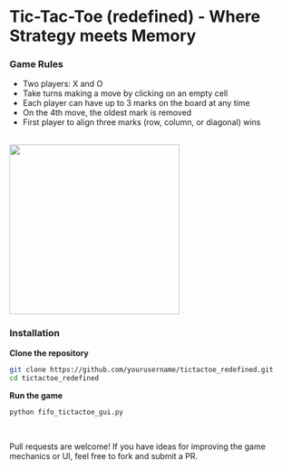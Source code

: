 # Tic-Tac-Toe (redefined) - Where Strategy meets Memory

### Game Rules
	
-	Two players: X and O
-	Take turns making a move by clicking on an empty cell
-	Each player can have up to 3 marks on the board at any time
-	On the 4th move, the oldest mark is removed
-	First player to align three marks (row, column, or diagonal) wins

<br>

<img src="https://github.com/user-attachments/assets/b8697e85-e2d1-4ebb-a6bd-c6e785b052d8" width="300" />

### Installation

**Clone the repository**
   ```bash
   git clone https://github.com/yourusername/tictactoe_redefined.git
   cd tictactoe_redefined
```
**Run the game**
   ```bash
   python fifo_tictactoe_gui.py
```
<br>


Pull requests are welcome! If you have ideas for improving the game mechanics or UI, feel free to fork and submit a PR.

